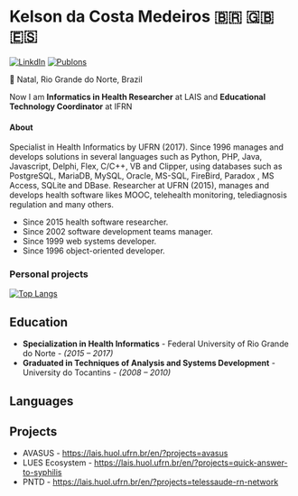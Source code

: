 #  Kelson da Costa Medeiros 🇧🇷 🇬🇧 🇪🇸

[![LinkdIn](https://icons.iconarchive.com/icons/danleech/simple/24/linkedin-icon.png)](https://www.linkedin.com/in/kelsoncm/)
[![Publons](https://publons.com/static/images/badge/rid_badge_small.png)](https://publons.com/researcher/2185504/kelson-da-costa-medeiros)

📌 Natal, Rio Grande do Norte, Brazil

Now I am **Informatics in Health Researcher** at LAIS and **Educational Technology Coordinator** at IFRN


#### About

Specialist in Health Informatics by UFRN (2017). Since 1996 manages and develops solutions in several languages such as Python, PHP, Java, Javascript, Delphi, Flex, C/C++, VB and Clipper, using databases such as PostgreSQL, MariaDB, MySQL, Oracle, MS-SQL, FireBird, Paradox , MS Access, SQLite and DBase. Researcher at UFRN (2015), manages and develops health software likes MOOC, telehealth monitoring, telediagnosis regulation and many others.

* Since 2015 health software researcher.
* Since 2002 software development teams manager.
* Since 1999 web systems developer.
* Since 1996 object-oriented developer.


### Personal projects

[![Top Langs](https://github-readme-stats.vercel.app/api/top-langs/?username=kelsoncm&layout=compact)](https://github.com/anuraghazra/github-readme-stats)


## Education

* **Specialization in Health Informatics** - Federal University of Rio Grande do Norte - *(2015 – 2017)*
* **Graduated in Techniques of Analysis and Systems Development** - University do Tocantins - *(2008 – 2010)*


## Languages


## Projects
* AVASUS - https://lais.huol.ufrn.br/en/?projects=avasus
* LUES Ecosystem - https://lais.huol.ufrn.br/en/?projects=quick-answer-to-syphilis
* PNTD - https://lais.huol.ufrn.br/en/?projects=telessaude-rn-network


